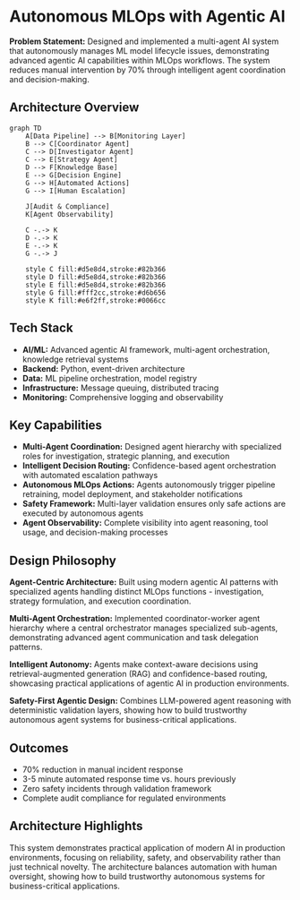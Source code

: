 # Autonomous MLOps with Agentic AI

**Problem Statement:** Designed and implemented a multi-agent AI system that autonomously manages ML model lifecycle issues, demonstrating advanced agentic AI capabilities within MLOps workflows. The system reduces manual intervention by 70% through intelligent agent coordination and decision-making.

## Architecture Overview

```mermaid
graph TD
    A[Data Pipeline] --> B[Monitoring Layer]
    B --> C[Coordinator Agent]
    C --> D[Investigator Agent]
    C --> E[Strategy Agent]
    D --> F[Knowledge Base]
    E --> G[Decision Engine]
    G --> H[Automated Actions]
    G --> I[Human Escalation]
    
    J[Audit & Compliance] 
    K[Agent Observability]
    
    C -.-> K
    D -.-> K
    E -.-> K
    G -.-> J
    
    style C fill:#d5e8d4,stroke:#82b366
    style D fill:#d5e8d4,stroke:#82b366
    style E fill:#d5e8d4,stroke:#82b366
    style G fill:#fff2cc,stroke:#d6b656
    style K fill:#e6f2ff,stroke:#0066cc
```

## Tech Stack

- **AI/ML:** Advanced agentic AI framework, multi-agent orchestration, knowledge retrieval systems
- **Backend:** Python, event-driven architecture
- **Data:** ML pipeline orchestration, model registry
- **Infrastructure:** Message queuing, distributed tracing
- **Monitoring:** Comprehensive logging and observability

## Key Capabilities

- **Multi-Agent Coordination:** Designed agent hierarchy with specialized roles for investigation, strategic planning, and execution
- **Intelligent Decision Routing:** Confidence-based agent orchestration with automated escalation pathways  
- **Autonomous MLOps Actions:** Agents autonomously trigger pipeline retraining, model deployment, and stakeholder notifications
- **Safety Framework:** Multi-layer validation ensures only safe actions are executed by autonomous agents
- **Agent Observability:** Complete visibility into agent reasoning, tool usage, and decision-making processes

## Design Philosophy

**Agent-Centric Architecture:** Built using modern agentic AI patterns with specialized agents handling distinct MLOps functions - investigation, strategy formulation, and execution coordination.

**Multi-Agent Orchestration:** Implemented coordinator-worker agent hierarchy where a central orchestrator manages specialized sub-agents, demonstrating advanced agent communication and task delegation patterns.

**Intelligent Autonomy:** Agents make context-aware decisions using retrieval-augmented generation (RAG) and confidence-based routing, showcasing practical applications of agentic AI in production environments.

**Safety-First Agentic Design:** Combines LLM-powered agent reasoning with deterministic validation layers, showing how to build trustworthy autonomous agent systems for business-critical applications.

## Outcomes

- 70% reduction in manual incident response
- 3-5 minute automated response time vs. hours previously
- Zero safety incidents through validation framework
- Complete audit compliance for regulated environments

## Architecture Highlights

This system demonstrates practical application of modern AI in production environments, focusing on reliability, safety, and observability rather than just technical novelty. The architecture balances automation with human oversight, showing how to build trustworthy autonomous systems for business-critical applications.

